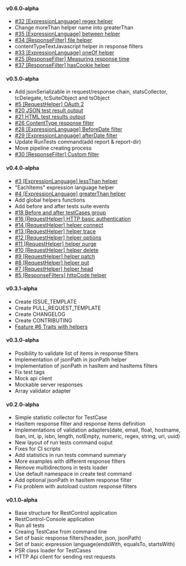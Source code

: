 #### v0.6.0-alpha
* [\#32 [ExpressionLanguage] regex helper](https://github.com/rest-control/rest-control/issues/32)
* Change moreThan helper name into greaterThan
* [\#35 [ExpressionLanguage] between helper](https://github.com/rest-control/rest-control/issues/35)
* [\#34 [ResponseFilter] file helper](https://github.com/rest-control/rest-control/issues/34)
* contentTypeTextJavascript helper in response filters
* [\#33 [ExpressionLanguage] oneOf helper](https://github.com/rest-control/rest-control/issues/33)
* [\#25 [ResponseFilter] Measuring response time](https://github.com/rest-control/rest-control/issues/25)
* [\#37 [ResponseFilter] hasCookie helper](https://github.com/rest-control/rest-control/issues/37)

#### v0.5.0-alpha
* Add jsonSerializable in request/response chain, statsCollector, tcDelegate, tcSuiteObject and tsObject
* [\#5 [RequestHelper] OAuth 2](https://github.com/rest-control/rest-control/issues/15)
* [\#20 JSON test result output](https://github.com/rest-control/rest-control/issues/20)
* [\#21 HTML test results output](https://github.com/rest-control/rest-control/issues/21)
* [\#26 ContentType response filter](https://github.com/rest-control/rest-control/issues/26)
* [\#28 [ExpressionLanguage] BeforeDate filter](https://github.com/rest-control/rest-control/issues/28)
* [\#29 [ExpressionLanguage] afterDate filter](https://github.com/rest-control/rest-control/issues/29)
* Update RunTests command(add report & report-dir)
* Move pipeline creating process
* [\#30 [ResponseFilter] Custom filter](https://github.com/rest-control/rest-control/issues/30)

#### v0.4.0-alpha
* [\#3 [ExpressionLanguage] lessThan helper](https://github.com/rest-control/rest-control/issues/3)
* "EachItems" expression language helper
* [\#4 [ExpressionLanguage] greaterThan helper](https://github.com/rest-control/rest-control/issues/4)
* Add global helpers functions
* Add before and after tests suite events
* [\#18 Before and after testCases group](https://github.com/rest-control/rest-control/issues/18)
* [\#16 [RequestHelper] HTTP basic authentication](https://github.com/rest-control/rest-control/issues/16)
* [\#14 [RequestHelper] helper connect](https://github.com/rest-control/rest-control/issues/14)
* [\#13 [RequestHelper] helper trace](https://github.com/rest-control/rest-control/issues/13)
* [\#12 [RequestHelper] helper options](https://github.com/rest-control/rest-control/issues/12)
* [\#11 [RequestHelper] helper purge](https://github.com/rest-control/rest-control/issues/11)
* [\#10 [RequestHelper] helper delete](https://github.com/rest-control/rest-control/issues/10)
* [\#9 [RequestHelper] helper patch](https://github.com/rest-control/rest-control/issues/9)
* [\#8 [RequestHelper] helper put](https://github.com/rest-control/rest-control/issues/8)
* [\#7 [RequestHelper] helper head](https://github.com/rest-control/rest-control/issues/7)
* [\#5 [ResponseFilters] httpCode helper](https://github.com/rest-control/rest-control/issues/5)

#### v0.3.1-alpha
* Create ISSUE_TEMPLATE
* Create PULL_REQUEST_TEMPLATE
* Create CHANGELOG
* Create CONTRIBUTING
* [Feature #6 Traits with helpers](https://github.com/rest-control/rest-control/issues/6) 

#### v0.3.0-alpha
*  Posibility to validate list of items in response filters
*  Implementation of jsonPath in jsonPath helper
*  Implementation of jsonPath in hasItem and hasItems filters
*  Fix test tags
*  Mock api client
*  Mockable server responses
*  Array validator adapter

#### v0.2.0-alpha
 *  Simple statistic collector for TestCase
 *  HasItem response filter and response items definition
 *  Implementations of validation adapters(date, email, float, hostname, iban, int, ip, isbn, length, notEmpty, numeric, regex, string, uri, uuid)
 *  New layout of run tests command ouput
 *  Fixes for CI scripts
 *  Add statistics in run tests command summary
 *  More examples with different response filters
 *  Remove multidirections in tests loader
 *  Use default namespace in create test command
 *  Add optional jsonPath in hasItem response filter
 *  Fix problem with autoload custom response filters

#### v0.1.0-alpha
 *  Base structure for RestControl application
 *  RestControl-Console application
   *  Run all tests
   *  Creaing TestCase from command line
 *  Set of basic response filters(header, json, jsonPath)
 *  Set of basic expression language(endsWith, equalsTo, startsWith)
 *  PSR class loader for TestCases
 *  HTTP Api client for sending rest requests